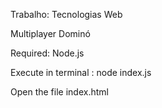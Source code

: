 Trabalho: Tecnologias Web

Multiplayer Dominó

Required: Node.js

Execute in terminal : node index.js

Open the file  index.html


      



